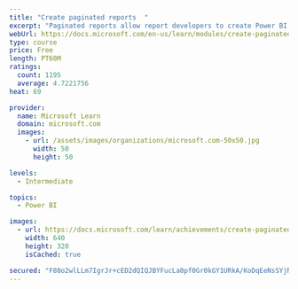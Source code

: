 ```yaml
---
title: "Create paginated reports  "
excerpt: "Paginated reports allow report developers to create Power BI artifacts that have tightly controlled rendering requirements. Paginated reports are ideal for creating sales invoices, receipts, purchase orders, and tabular data. This module will teach you how to create reports, add parameters, and work with tables and charts in paginated reports."
webUrl: https://docs.microsoft.com/en-us/learn/modules/create-paginated-reports-power-bi/
type: course
price: Free
length: PT60M
ratings:
  count: 1195
  average: 4.7221756
heat: 69

provider:
  name: Microsoft Learn
  domain: microsoft.com
  images:
    - url: /assets/images/organizations/microsoft.com-50x50.jpg
      width: 50
      height: 50

levels:
  - Intermediate

topics:
  - Power BI

images:
  - url: https://docs.microsoft.com/learn/achievements/create-paginated-reports-power-bi-social.png
    width: 640
    height: 320
    isCached: true

secured: "F80o2wlLLm7IgrJr+cED2dQIQJBYFucLa0pf0Gr0kGY1URkA/KoDqEeNsSYjN32GB7ZRGznZ/WTGDfm+r20grEc+H4vGUpnlLoImWzUVqFvW7bmG7iMD8oC2eYqzhFCEQwBQ9GLEysIteFe9Cyd9kX9OyCP8h36Ex3NP/5zEHYmIuHV5NdE9ZFipzSVC0WInGnnkefuNCc6OW+TIKHaG2ZPHorRTfbysCNqta8ycSrw9ef5GT8uYn9bTp1fzaW3vr+DINYY7EWFzm9yf0lUCnjehsiKA1dZr7JdcWUzidKLpz8+GMlP5H6nmxeSxFC3r4v0sx94we3sS+qLmXGhnANlIOK+I870IpPLGIUYYWV+gKeYAxFVN650fDvN5chdt+2lSjiVMXOyuZJtJKX8EYh9SCwIfKNk9A05dp48bidA=;h88wE+sWQwAcIXo8qu1mYw=="
---
```


